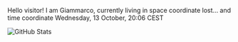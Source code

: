 Hello visitor! I am Giammarco, currently living in space coordinate lost... and time coordinate Wednesday, 13 October, 20:06 CEST

![GitHub Stats](https://github-readme-stats.vercel.app/api?username=grcasanova)
